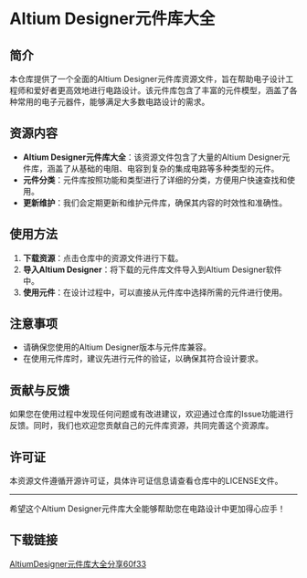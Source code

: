 # Altium Designer元件库大全

## 简介
本仓库提供了一个全面的Altium Designer元件库资源文件，旨在帮助电子设计工程师和爱好者更高效地进行电路设计。该元件库包含了丰富的元件模型，涵盖了各种常用的电子元器件，能够满足大多数电路设计的需求。

## 资源内容
- **Altium Designer元件库大全**：该资源文件包含了大量的Altium Designer元件库，涵盖了从基础的电阻、电容到复杂的集成电路等多种类型的元件。
- **元件分类**：元件库按照功能和类型进行了详细的分类，方便用户快速查找和使用。
- **更新维护**：我们会定期更新和维护元件库，确保其内容的时效性和准确性。

## 使用方法
1. **下载资源**：点击仓库中的资源文件进行下载。
2. **导入Altium Designer**：将下载的元件库文件导入到Altium Designer软件中。
3. **使用元件**：在设计过程中，可以直接从元件库中选择所需的元件进行使用。

## 注意事项
- 请确保您使用的Altium Designer版本与元件库兼容。
- 在使用元件库时，建议先进行元件的验证，以确保其符合设计要求。

## 贡献与反馈
如果您在使用过程中发现任何问题或有改进建议，欢迎通过仓库的Issue功能进行反馈。同时，我们也欢迎您贡献自己的元件库资源，共同完善这个资源库。

## 许可证
本资源文件遵循开源许可证，具体许可证信息请查看仓库中的LICENSE文件。

---
希望这个Altium Designer元件库大全能够帮助您在电路设计中更加得心应手！

## 下载链接

[AltiumDesigner元件库大全分享60f33](https://pan.quark.cn/s/a79c693ae5ee)